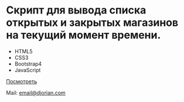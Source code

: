 <h1>Скрипт для вывода списка открытых и закрытых магазинов на текущий момент времени.</h1>

<ul>
  <li>HTML5</li>
  <li>CSS3</li>
  <li>Bootstrap4</li>
  <li>JavaScript</li>
</ul>

<p><a href="http://djorian.byethost22.com/portfolio14">Посмотреть</a></p>

<p>Mail: <a href="mailto:email@djorian.com">email@djorian.com</a></p>